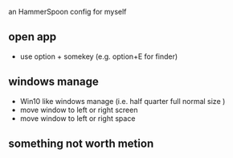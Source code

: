 
an HammerSpoon config for myself

## open app
- use option + somekey (e.g.  option+E for finder)

## windows manage 

- Win10 like windows manage (i.e. half quarter full normal size )
- move window to left or right screen
- move window to left or right space

## something not worth metion
